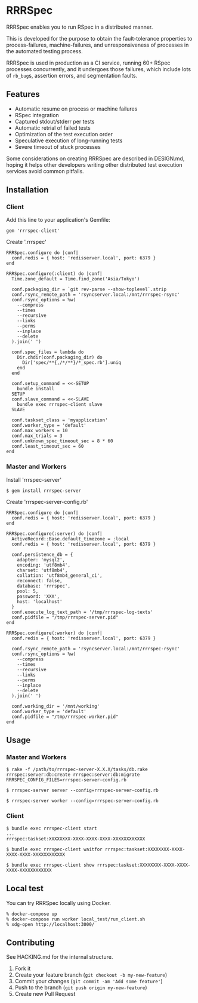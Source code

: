 # RRRSpec

RRRSpec enables you to run RSpec in a distributed manner.

This is developed for the purpose to obtain the fault-tolerance properties to
process-failures, machine-failures, and unresponsiveness of processes in the
automated testing process.

RRRSpec is used in production as a CI service, running 60+ RSpec processes
concurrently, and it undergoes those failures, which include lots of `rb_bug`s,
assertion errors, and segmentation faults.

## Features

* Automatic resume on process or machine failures
* RSpec integration
* Captured stdout/stderr per tests
* Automatic retrial of failed tests
* Optimization of the test execution order
* Speculative execution of long-running tests
* Severe timeout of stuck processes

Some considerations on creating RRRSpec are described in DESIGN.md, hoping it
helps other developers writing other distributed test execution services avoid
common pitfalls.

## Installation

### Client

Add this line to your application's Gemfile:

    gem 'rrrspec-client'

Create '.rrrspec'

    RRRSpec.configure do |conf|
      conf.redis = { host: 'redisserver.local', port: 6379 }
    end

    RRRSpec.configure(:client) do |conf|
      Time.zone_default = Time.find_zone('Asia/Tokyo')

      conf.packaging_dir = `git rev-parse --show-toplevel`.strip
      conf.rsync_remote_path = 'rsyncserver.local:/mnt/rrrspec-rsync'
      conf.rsync_options = %w(
        --compress
        --times
        --recursive
        --links
        --perms
        --inplace
        --delete
      ).join(' ')

      conf.spec_files = lambda do
        Dir.chdir(conf.packaging_dir) do
          Dir['spec/**{,/*/**}/*_spec.rb'].uniq
        end
      end

      conf.setup_command = <<-SETUP
        bundle install
      SETUP
      conf.slave_command = <<-SLAVE
        bundle exec rrrspec-client slave
      SLAVE

      conf.taskset_class = 'myapplication'
      conf.worker_type = 'default'
      conf.max_workers = 10
      conf.max_trials = 3
      conf.unknown_spec_timeout_sec = 8 * 60
      conf.least_timeout_sec = 60
    end

### Master and Workers

Install 'rrrspec-server'

    $ gem install rrrspec-server

Create 'rrrspec-server-config.rb'

    RRRSpec.configure do |conf|
      conf.redis = { host: 'redisserver.local', port: 6379 }
    end

    RRRSpec.configure(:server) do |conf|
      ActiveRecord::Base.default_timezone = :local
      conf.redis = { host: 'redisserver.local', port: 6379 }

      conf.persistence_db = {
        adapter: 'mysql2',
        encoding: 'utf8mb4',
        charset: 'utf8mb4',
        collation: 'utf8mb4_general_ci',
        reconnect: false,
        database: 'rrrspec',
        pool: 5,
        password: 'XXX',
        host: 'localhost'
      }
      conf.execute_log_text_path = '/tmp/rrrspec-log-texts'
      conf.pidfile = "/tmp/rrrspec-server.pid"
    end

    RRRSpec.configure(:worker) do |conf|
      conf.redis = { host: 'redisserver.local', port: 6379 }

      conf.rsync_remote_path = 'rsyncserver.local:/mnt/rrrspec-rsync'
      conf.rsync_options = %w(
        --compress
        --times
        --recursive
        --links
        --perms
        --inplace
        --delete
      ).join(' ')

      conf.working_dir = '/mnt/working'
      conf.worker_type = 'default'
      conf.pidfile = "/tmp/rrrspec-worker.pid"
    end

## Usage

### Master and Workers

    $ rake -f /path/to/rrrspec-server-X.X.X/tasks/db.rake rrrspec:server:db:create rrrspec:server:db:migrate RRRSPEC_CONFIG_FILES=rrrspec-server-config.rb

    $ rrrspec-server server --config=rrrspec-server-config.rb

    $ rrrspec-server worker --config=rrrspec-server-config.rb

### Client

    $ bundle exec rrrspec-client start
    ...
    rrrspec:taskset:XXXXXXXX-XXXX-XXXX-XXXX-XXXXXXXXXXXX

    $ bundle exec rrrspec-client waitfor rrrspec:taskset:XXXXXXXX-XXXX-XXXX-XXXX-XXXXXXXXXXXX

    $ bundle exec rrrspec-client show rrrspec:taskset:XXXXXXXX-XXXX-XXXX-XXXX-XXXXXXXXXXXX

## Local test
You can try RRRSpec locally using Docker.

```
% docker-compose up
% docker-compose run worker local_test/run_client.sh
% xdg-open http://localhost:3000/
```

## Contributing

See HACKING.md for the internal structure.

1. Fork it
2. Create your feature branch (`git checkout -b my-new-feature`)
3. Commit your changes (`git commit -am 'Add some feature'`)
4. Push to the branch (`git push origin my-new-feature`)
5. Create new Pull Request
